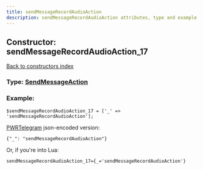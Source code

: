 ```yaml
---
title: sendMessageRecordAudioAction
description: sendMessageRecordAudioAction attributes, type and example
---
```

## Constructor: sendMessageRecordAudioAction\_17  
[Back to constructors index](index.md)






### Type: [SendMessageAction](../types/SendMessageAction.md)


### Example:

```
$sendMessageRecordAudioAction_17 = ['_' => 'sendMessageRecordAudioAction'];
```  

[PWRTelegram](https://pwrtelegram.xyz) json-encoded version:

```
{"_": "sendMessageRecordAudioAction"}
```


Or, if you're into Lua:  


```
sendMessageRecordAudioAction_17={_='sendMessageRecordAudioAction'}

```


